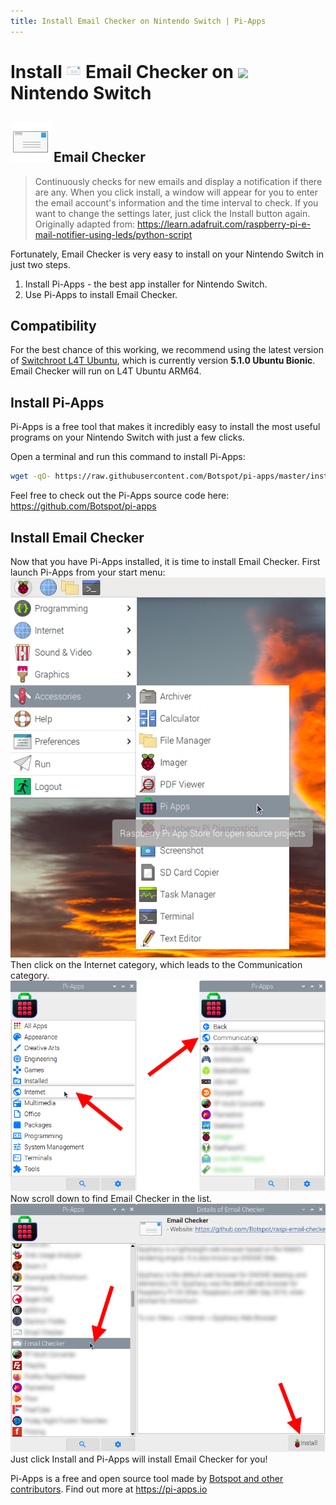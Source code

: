 ```yaml
---
title: Install Email Checker on Nintendo Switch | Pi-Apps
---
```

<div class="simple-install-content content">

# Install <img src="/img/app-icons/Email Checker/icon-64.png" height=24> Email Checker on <img src=https://switchroot.org/logo.png height=24> Nintendo Switch

## <img src="/img/app-icons/Email Checker/icon-64.png"> Email Checker
> Continuously checks for new emails and display a notification if there are any.
> When you click install, a window will appear for you to enter the email account's information and the time interval to check.
> If you want to change the settings later, just click the Install button again.
> Originally adapted from: https://learn.adafruit.com/raspberry-pi-e-mail-notifier-using-leds/python-script

Fortunately, Email Checker is very easy to install on your Nintendo Switch in just two steps.
1. Install Pi-Apps - the best app installer for Nintendo Switch.
2. Use Pi-Apps to install Email Checker.
</div>
<div class="simple-install-content content">

## Compatibility
For the best chance of this working, we recommend using the latest version of [Switchroot L4T Ubuntu](https://wiki.switchroot.org/en/Linux/Ubuntu-Install-Guide), which is currently version **5.1.0 Ubuntu Bionic**.
Email Checker will run on L4T Ubuntu ARM64.
</div>
<div class="simple-install-content content">

## Install Pi-Apps

Pi-Apps is a free tool that makes it incredibly easy to install the most useful programs on your Nintendo Switch with just a few clicks.

Open a terminal and run this command to install Pi-Apps:
```bash
wget -qO- https://raw.githubusercontent.com/Botspot/pi-apps/master/install | bash
```
Feel free to check out the Pi-Apps source code here: https://github.com/Botspot/pi-apps
</div>
<div class="simple-install-content content">

## Install Email Checker

Now that you have Pi-Apps installed, it is time to install Email Checker.
First launch Pi-Apps from your start menu:
<img src="/img/start-menu.png">
Then click on the Internet category, which leads to the Communication category.
<img src="/img/category-selections/Communication.png">
Now scroll down to find Email Checker in the list.
<img src="/img/app-icons/Email Checker/app-selection.png">
Just click Install and Pi-Apps will install Email Checker for you!
</div>
<div class="simple-install-content content">

Pi-Apps is a free and open source tool made by [Botspot and other contributors](/about/#contributors). Find out more at https://pi-apps.io
</div>
